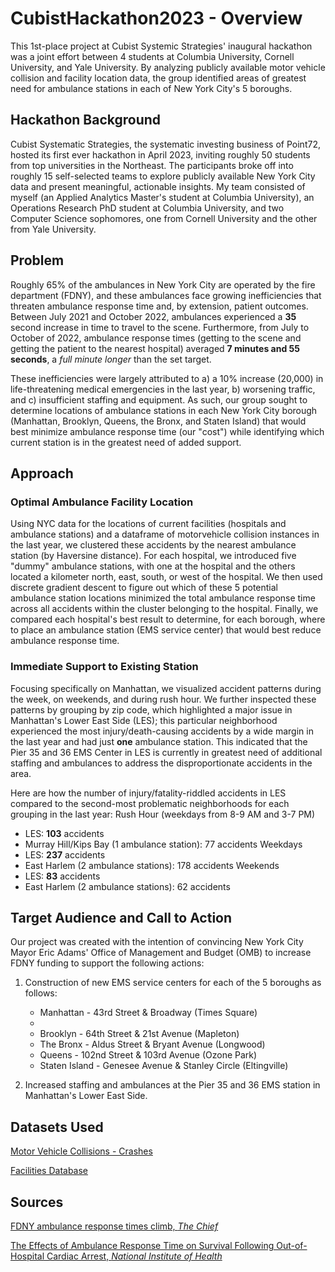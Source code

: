 # CubistHackathon2023 - Overview
This 1st-place project at Cubist Systemic Strategies' inaugural hackathon was a joint effort between 4 students at Columbia University, Cornell University, and Yale University. By analyzing publicly available motor vehicle collision and facility location data, the group identified areas of greatest need for ambulance stations in each of New York City's 5 boroughs.

## Hackathon Background
Cubist Systematic Strategies, the systematic investing business of Point72, hosted its first ever hackathon in April 2023, inviting roughly 50 students from top universities in the Northeast. The participants broke off into roughly 15 self-selected teams to explore publicly available New York City data and present meaningful, actionable insights. My team consisted of myself (an Applied Analytics Master's student at Columbia University), an Operations Research PhD student at Columbia University, and two Computer Science sophomores, one from Cornell University and the other from Yale University. 

## Problem
Roughly 65% of the ambulances in New York City are operated by the fire department (FDNY), and these ambulances face growing inefficiencies that threaten ambulance response time and, by extension, patient outcomes. Between July 2021 and October 2022, ambulances experienced a **35** second increase in time to travel to the scene. Furthermore, from July to October of 2022, ambulance response times (getting to the scene and getting the patient to the nearest hospital) averaged **7 minutes and 55 seconds**, a *full minute longer* than the set target.

These inefficiencies were largely attributed to a) a 10% increase (20,000) in life-threatening medical emergencies in the last year, b) worsening traffic, and c) insufficient staffing and equipment. As such, our group sought to determine locations of ambulance stations in each New York City borough (Manhattan, Brooklyn, Queens, the Bronx, and Staten Island) that would best minimize ambulance response time (our "cost") while identifying which current station is in the greatest need of added support.

## Approach
### Optimal Ambulance Facility Location
Using NYC data for the locations of current facilities (hospitals and ambulance stations) and a dataframe of motorvehicle collision instances in the last year, we clustered these accidents by the nearest ambulance station (by Haversine distance). For each hospital, we introduced five "dummy" ambulance stations, with one at the hospital and the others located a kilometer north, east, south, or west of the hospital. We then used discrete gradient descent to figure out which of these 5 potential ambulance station locations minimized the total ambulance response time across all accidents within the cluster belonging to the hospital. Finally, we compared each hospital's best result to determine, for each borough, where to place an ambulance station (EMS service center) that would best reduce ambulance response time.

### Immediate Support to Existing Station
Focusing specifically on Manhattan, we visualized accident patterns during the week, on weekends, and during rush hour. We further inspected these patterns by grouping by zip code, which highlighted a major issue in Manhattan's Lower East Side (LES); this particular neighborhood experienced the most injury/death-causing accidents by a wide margin in the last year and had just **one** ambulance station. This indicated that the Pier 35 and 36 EMS Center in LES is currently in greatest need of additional staffing and ambulances to address the disproportionate accidents in the area.

Here are how the number of injury/fatality-riddled accidents in LES compared to the second-most problematic neighborhoods for each grouping in the last year:
Rush Hour (weekdays from 8-9 AM and 3-7 PM)
- LES: **103** accidents
- Murray Hill/Kips Bay (1 ambulance station): 77 accidents
Weekdays
- LES: **237** accidents
- East Harlem (2 ambulance stations): 178 accidents
Weekends
- LES: **83** accidents
- East Harlem (2 ambulance stations): 62 accidents

## Target Audience and Call to Action
Our project was created with the intention of convincing New York City Mayor Eric Adams' Office of Management and Budget (OMB) to increase FDNY funding to support the following actions:
1. Construction of new EMS service centers for each of the 5 boroughs as follows:
   - Manhattan - 43rd Street & Broadway (Times Square)
   - 
   - Brooklyn - 64th Street & 21st Avenue (Mapleton)
   - The Bronx - Aldus Street & Bryant Avenue (Longwood)
   - Queens - 102nd Street & 103rd Avenue (Ozone Park)
   - Staten Island - Genesee Avenue & Stanley Circle (Eltingville)

2. Increased staffing and ambulances at the Pier 35 and 36 EMS station in Manhattan's Lower East Side.

## Datasets Used
[Motor Vehicle Collisions - Crashes](https://data.cityofnewyork.us/Public-Safety/Motor-Vehicle-Collisions-Crashes/h9gi-nx95)

[Facilities Database](https://data.cityofnewyork.us/City-Government/Facilities-Database/ji82-xba5)

## Sources
[FDNY ambulance response times climb, *The Chief*](https://thechiefleader.com/stories/fdny-ambulance-response-times-climb,49831#:~:text=Average%20response%20times%20to%20medical,than%20the%20FDNY's%20targeted%20goal.)

[The Effects of Ambulance Response Time on Survival Following Out-of-Hospital Cardiac Arrest, *National Institute of Health*](https://www.ncbi.nlm.nih.gov/pmc/articles/PMC7718983/#:~:text=The%20odds%20of%20death%20if,of%20less%20than%208%20minutes.)
